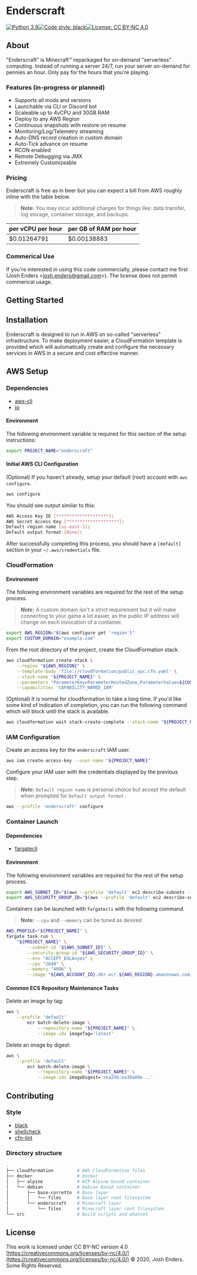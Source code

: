 # Enderscraft

[![Python 3.9](https://img.shields.io/badge/python-3.9-blue.svg)](https://www.python.org/downloads/release/python-391/)[![Code style: black](https://img.shields.io/badge/code%20style-black-black.svg)](https://github.com/psf/black)[![License: CC BY-NC 4.0](https://img.shields.io/badge/license-CC%20BY--NC%204.0-lightgrey.svg)](https://creativecommons.org/licenses/by-nc/4.0/)

## About

"Enderscraft" is Minecraft™ repackaged for on-demand "serverless" computing. Instead of running a server 24/7, run your server on-demand for pennies an hour. Only pay for the hours that you're playing.

### Features (in-progress or planned)

- Supports all mods and versions
- Launchable via CLI or Discord bot
- Scaleable up to 4vCPU and 30GB RAM
- Deploy to any AWS Region
- Continuous snapshots with restore on resume
- Monitoring/Log/Telemetry streaming
- Auto-DNS record creation in custom domain
- Auto-Tick advance on resume
- RCON enabled
- Remote Debugging via JMX
- Extremely Customizeable

### Pricing

Enderscraft is free as in beer but you can expect a bill from AWS roughly inline with the table below.

> **Note:** You may incur additional charges for things like: data transfer, log storage, container storage, and backups.

| per vCPU per hour | per GB of RAM per hour |
| ----------------- | ---------------------- |
| $0.01264791       | $0.00138883            |

### Commerical Use

If you're interested in using this code commercially, please contact me first (Josh Enders <<josh.enders@gmail.com>>). The license does not permit commerical usage.

## Getting Started

## Installation

Enderscraft is designed to run in AWS on so-called "serverless" infrastructure. To make deployment easier, a CloudFormation template is provided which will automatically create and configure the necessary services in AWS in a secure and cost effective manner.

## AWS Setup

### Dependencies

- [aws-cli](https://github.com/aws/aws-cli)
- [jq](https://stedolan.github.io/jq/)

#### Environment

The following environment variable is required for this section of the setup instructions:

```bash
export PROJECT_NAME="enderscraft"
```

#### Initial AWS CLI Configuration

(Optional) If you haven't already, setup your default (root) account with `aws configure`.

```bash
aws configure
```

You should see output similar to this:

```bash
AWS Access Key ID [********************]:
AWS Secret Access Key [********************]:
Default region name [us-east-1]:
Default output format [None]:
```

After successfully completing this process, you should have a `[default]` section in your `~/.aws/credentials` file.

### CloudFormation

#### Environment

The following environment variables are required for the rest of the setup process.

> **_Note:_** A custom domain isn't a strict requirement but it will make connecting to your game a lot easier, as the public IP address will change on each invocation of a container.

```bash
export AWS_REGION="$(aws configure get 'region')"
export CUSTOM_DOMAIN="example.com"
```

From the root directory of the project, create the CloudFormation stack.

```bash
aws cloudformation create-stack \
    --region "${AWS_REGION}" \
    --template-body 'file://cloudformation/public_vpc.cfn.yaml' \
    --stack-name "${PROJECT_NAME}" \
    --parameters "ParameterKey=ParameterHostedZone,ParameterValue=${CUSTOM_DOMAIN}" \
    --capabilities 'CAPABILITY_NAMED_IAM'
```

(Optional) It is normal for cloudformation to take a long time. If you'd like some kind of indication of completion, you can run the following command which will block until the stack is available.

```bash
aws cloudformation wait stack-create-complete --stack-name "${PROJECT_NAME}"
```

### IAM Configuration

Create an access key for the `enderscraft` IAM user.

```bash
aws iam create-access-key --user-name "${PROJECT_NAME}"
```

Configure your IAM user with the credentials displayed by the previous step.

> **_Note:_** `Default region name` is personal choice but accept the default when prompted for `Default output format` .

```bash
aws --profile 'enderscraft' configure
```

### Container Launch

#### Dependencies

- [fargatecli](https://github.com/awslabs/fargatecli)

#### Environment

The following environment variables are required for the rest of the setup process.

```bash
export AWS_SUBNET_ID="$(aws --profile 'default' ec2 describe-subnets --filters "Name=tag:Name,Values=${PROJECT_NAME}-SubnetPublic" | jq --raw-output '.Subnets[0].SubnetId')"
export AWS_SECURITY_GROUP_ID="$(aws --profile 'default' ec2 describe-security-groups --filters "Name=tag:Name,Values=${PROJECT_NAME}-SecurityGroupFargateTasks" | jq --raw-output '.SecurityGroups[0].GroupId')"
```

Containers can be launched with `fargatecli` with the following command.

> **Note:** `--cpu` and `--memory` can be tuned as desired

```bash
AWS_PROFILE="${PROJECT_NAME}" \
fargate task run \
    "${PROJECT_NAME}" \
        --subnet-id "${AWS_SUBNET_ID}" \
        --security-group-id "${AWS_SECURITY_GROUP_ID}" \
        --env "ACCEPT_EULA=yes" \
        --cpu "2048" \
        --memory "4096" \
        --image "${AWS_ACCOUNT_ID}.dkr.ecr.${AWS_REGION}.amazonaws.com/enderscraft:latest"
```

#### Common ECS Repository Maintenance Tasks

Delete an image by tag:

```bash
aws \
    --profile 'default'
        ecr batch-delete-image \
            --repository-name "${PROJECT_NAME}" \
            --image-ids imageTag='latest'
```

Delete an image by digest:

```bash
aws \
    --profile 'default'
        ecr batch-delete-image \
            --repository-name "${PROJECT_NAME}" \
            --image-ids imageDigest='sha256:ea38a89e...'
```

## Contributing

### Style

- [black](https://github.com/psf/black)
- [shellcheck](https://github.com/koalaman/shellcheck)
- [cfn-lint](https://github.com/aws-cloudformation/cfn-python-lint)

### Directory structure

```bash
.
├── cloudformation         # AWS CloudFormation files
├── docker                 # Docker
│   ├── alpine             # WIP Alpine-based container
│   └── debian             # Debian-based container
│       ├── base-corretto  # Base layer
│       │   └── files      # Base layer root filesystem
│       └── enderscraft    # Minecraft layer
│           └── files      # Minecraft layer root filesystem
└── src                    # Build scripts and whatnot
```

## License

This work is licensed under CC BY-NC version 4.0 [https://creativecommons.org/licenses/by-nc/4.0/](https://creativecommons.org/licenses/by-nc/4.0/)
© 2020, Josh Enders. Some Rights Reserved.
